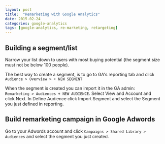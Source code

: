 ```yaml
---
layout: post
title:  "Remarketing with Google Analytics"
date: 2015-02-24
categories: google-analytics
tags: [google-analytics, re-marketing, retargeting]
---
```


## Building a segment/list
Narrow your list down to users with most buying potential (the segment size must not be below 100 people).

The best way to create a segment, is to go to GA's reporting tab and click `Audience > Overview > + NEW SEGMENT`

When the segment is created you can import it in the GA admin: `Remarketing > Audiences + NEW AUDIENCE`. Select View and Account and click Next. In Define Audience click Import Segment and select the Segment you just defined in reporting.

## Build remarketing campaign in Google Adwords
Go to your Adwords account and click `Campaigns > Shared Library > Audiences` and select the segment you just created.




